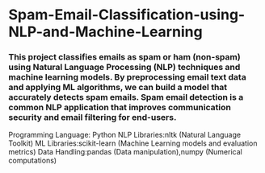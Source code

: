 # Spam-Email-Classification-using-NLP-and-Machine-Learning
<h3>This project classifies emails as spam or ham (non-spam) using Natural Language Processing (NLP) techniques and machine learning models. By preprocessing email text data and applying ML algorithms, we can build a model that accurately detects spam emails.
Spam email detection is a common NLP application that improves communication security and email filtering for end-users.</h3>
<p>Programming Language: Python
NLP Libraries:nltk (Natural Language Toolkit)
ML Libraries:scikit-learn (Machine Learning models and evaluation metrics)
Data Handling:pandas (Data manipulation),numpy (Numerical computations)</p>

